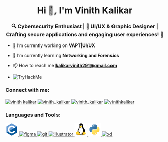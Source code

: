 <h1 align="center">Hi 👋, I'm Vinith Kalikar</h1>
<h3 align="center">🔍 Cybersecurity Enthusiast | 🎨 UI/UX & Graphic Designer | Crafting secure applications and engaging user experiences! 🚀</h3>

- 🔭 I’m currently working on **VAPT|UI/UX**

- 🌱 I’m currently learning **Networking and Forensics**

- 📫 How to reach me **kalikarvinith291@gmail.com**
- <img src="https://tryhackme-badges.s3.amazonaws.com/Vinithkalikar.png" alt="TryHackMe">

<h3 align="left">Connect with me:</h3>
<p align="left">
<a href="https://linkedin.com/in/vinith kalikar" target="blank"><img align="center" src="https://raw.githubusercontent.com/rahuldkjain/github-profile-readme-generator/master/src/images/icons/Social/linked-in-alt.svg" alt="vinith kalikar" height="30" width="40" /></a>
<a href="https://fb.com/vinith_kalikar" target="blank"><img align="center" src="https://raw.githubusercontent.com/rahuldkjain/github-profile-readme-generator/master/src/images/icons/Social/facebook.svg" alt="vinith_kalikar" height="30" width="40" /></a>
<a href="https://instagram.com/vinith_kalikar" target="blank"><img align="center" src="https://raw.githubusercontent.com/rahuldkjain/github-profile-readme-generator/master/src/images/icons/Social/instagram.svg" alt="vinith_kalikar" height="30" width="40" /></a>
<a href="https://www.behance.net/vinithkalikar" target="blank"><img align="center" src="https://raw.githubusercontent.com/rahuldkjain/github-profile-readme-generator/master/src/images/icons/Social/behance.svg" alt="vinithkalikar" height="30" width="40" /></a>
</p>

<h3 align="left">Languages and Tools:</h3>
<p align="left"> <a href="https://www.cprogramming.com/" target="_blank" rel="noreferrer"> <img src="https://raw.githubusercontent.com/devicons/devicon/master/icons/c/c-original.svg" alt="c" width="40" height="40"/> </a> <a href="https://www.figma.com/" target="_blank" rel="noreferrer"> <img src="https://www.vectorlogo.zone/logos/figma/figma-icon.svg" alt="figma" width="40" height="40"/> </a> <a href="https://git-scm.com/" target="_blank" rel="noreferrer"> <img src="https://www.vectorlogo.zone/logos/git-scm/git-scm-icon.svg" alt="git" width="40" height="40"/> </a> <a href="https://www.adobe.com/in/products/illustrator.html" target="_blank" rel="noreferrer"> <img src="https://www.vectorlogo.zone/logos/adobe_illustrator/adobe_illustrator-icon.svg" alt="illustrator" width="40" height="40"/> </a> <a href="https://www.linux.org/" target="_blank" rel="noreferrer"> <img src="https://raw.githubusercontent.com/devicons/devicon/master/icons/linux/linux-original.svg" alt="linux" width="40" height="40"/> </a> <a href="https://www.python.org" target="_blank" rel="noreferrer"> <img src="https://raw.githubusercontent.com/devicons/devicon/master/icons/python/python-original.svg" alt="python" width="40" height="40"/> </a> <a href="https://www.adobe.com/products/xd.html" target="_blank" rel="noreferrer"> <img src="https://cdn.worldvectorlogo.com/logos/adobe-xd.svg" alt="xd" width="40" height="40"/> </a> </p>

